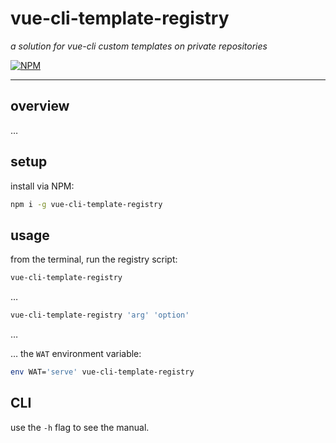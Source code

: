 # vue-cli-template-registry

*a solution for vue-cli custom templates on private repositories*

[![NPM][1]][2]

---

## overview

&hellip;


## setup

install via NPM:
  
```sh
npm i -g vue-cli-template-registry
```


## usage

from the terminal, run the registry script:

```sh
vue-cli-template-registry
```

&hellip;

```sh
vue-cli-template-registry 'arg' 'option'
```

&hellip;

&hellip; the `WAT` environment variable:

```sh
env WAT='serve' vue-cli-template-registry
```


## CLI

use the `-h` flag to see the manual.





[1]: https://img.shields.io/npm/v/vue-cli-template-registry.svg?style=flat-square
[2]: https://www.npmjs.com/package/vue-cli-template-registry
[3]: https://github.com/vuejs/vue-cli/tree/master#custom-templates
